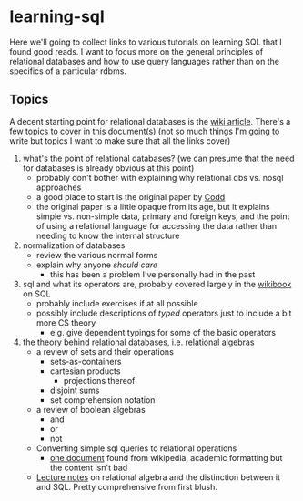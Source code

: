 # learning-sql

Here we'll going to collect links to various tutorials on learning SQL that I found good reads. I want to focus more on the general principles of relational databases and how to use query languages rather than on the specifics of a particular rdbms.

## Topics

A decent starting point for relational databases is the [wiki article](https://en.wikipedia.org/wiki/Relational_database). There's a few topics to cover in this document(s) (not so much things I'm going to write but topics I want to make sure that all the links cover)

  1. what's the point of relational databases? (we can presume that the need for databases is already obvious at this point)
     * probably don't bother with explaining why relational dbs vs. nosql approaches
     * a good place to start is the original paper by [Codd](http://citeseerx.ist.psu.edu/viewdoc/download?doi=10.1.1.94.5224&rep=rep1&type=pdf)
     * the original paper is a little opaque from its age, but it explains simple vs. non-simple data, primary and foreign keys, and the point of using a relational language for accessing the data rather than needing to know the internal structure 
  2. normalization of databases
     * review the various normal forms
     * explain why anyone *should care*
         * this has been a problem I've personally had in the past
  3. sql and what its operators are, probably covered largely in the [wikibook](https://en.wikibooks.org/wiki/Structured_Query_Language) on SQL
     * probably include exercises if at all possible
     * possibly include descriptions of *typed* operators just to include a bit more CS theory
         * e.g. give dependent typings for some of the basic operators
  4. the theory behind relational databases, i.e. [relational algebras](https://en.wikipedia.org/wiki/Relational_algebra)
     * a review of sets and their operations
         * sets-as-containers
         * cartesian products
             * projections thereof
         * disjoint sums
         * set comprehension notation
     * a review of boolean algebras
         * and
         * or
         * not
     * Converting simple sql queries to relational operations
         * [one document](http://www.databasteknik.se/webbkursen/relalg-lecture/index.html) found from wikipedia, academic formatting but the content isn't bad
     * [Lecture notes](http://www.nyu.edu/classes/jcf/CSCI-GA.2433-001/slides/session5/RelationalAlgebra-RelationalCalculus-SQL.pdf) on relational algebra and the distinction between it and SQL. Pretty comprehensive from first blush.
     


